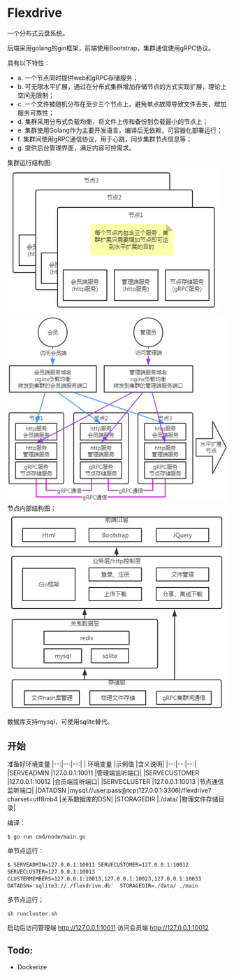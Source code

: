 # Flexdrive
一个分布式云盘系统。

后端采用golang的gin框架，前端使用Bootstrap，集群通信使用gRPC协议。

具有以下特性：
- a. 一个节点同时提供web和gRPC存储服务；
- b. 可无限水平扩展，通过在分布式集群增加存储节点的方式实现扩展，理论上空间无限制；
- c. 一个文件被随机分布在至少三个节点上，避免单点故障导致文件丢失，增加服务可靠性；
- d. 集群采用分布式负载均衡，将文件上传和备份到负载最小的节点上；
- e. 集群使用Golang作为主要开发语言，编译后无依赖，可容器化部署运行；
- f. 集群间使用gRPC通信协议，用于心跳，同步集群节点信息等；
- g. 提供后台管理界面，满足内容可控需求。


集群运行结构图:
<img src="https://github.com/uxff/flexdrive/raw/master/static/images/clusters-architecture.png">
<img src="https://github.com/uxff/flexdrive/raw/master/static/images/clusters-architecture2.png">
节点内部结构图；
<img src="https://github.com/uxff/flexdrive/raw/master/static/images/clusters-architecture3.png">

数据库支持mysql，可使用sqlite替代。

## 开始
准备好环境变量
|--:|--:|--:|
| 环境变量	|示例值	|含义说明|
|--:|--:|--:|
|SERVEADMIN	|127.0.0.1:10011	|管理端监听端口|
|SERVECUSTOMER	|127.0.0.1:10012	|会员端监听端口|
|SERVECLUSTER	|127.0.0.1:10013	|节点通信监听端口|
|DATADSN	|mysql://user:pass@tcp(127.0.0.1:3306)/flexdrive?charset=utf8mb4	|关系数据库的DSN|
|STORAGEDIR	|./data/	|物理文件存储目录|

编译：
```
$ go run cmd/node/main.go
```

单节点运行：
```
$ SERVEADMIN=127.0.0.1:10011 SERVECUSTOMER=127.0.0.1:10012 SERVECLUSTER=127.0.0.1:10013 CLUSTERMEMBERS=127.0.0.1:10013,127.0.0.1:10023,127.0.0.1:10033 DATADSN='sqlite3://./flexdrive.db'  STORAGEDIR=./data/ ./main
```


多节点运行；
```
sh runcluster.sh
```
启动后访问管理端 http://127.0.0.1:10011 访问会员端 http://127.0.0.1:10012

## Todo:

- Dockerize

